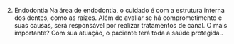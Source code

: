 2. Endodontia
Na área de endodontia, o cuidado é com a estrutura interna dos dentes, 
como as raízes. Além de avaliar se há comprometimento e suas causas, 
será responsável por realizar tratamentos de canal. O mais importante? 
Com sua atuação, o paciente terá toda a saúde protegida..